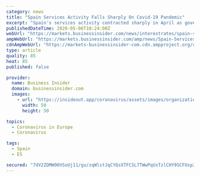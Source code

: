 ```yaml
---
category: news
title: "Spain Services Activity Falls Sharply On Covid-19 Pandemic"
excerpt: "Spain's services activity contracted sharply in April as government restrictions on non-essential economic activities inevitably"
publishedDateTime: 2020-05-06T10:24:00Z
webUrl: "https://markets.businessinsider.com/news/interestrates/spain-services-activity-falls-sharply-on-covid-19-pandemic-1029169752"
ampWebUrl: "https://markets.businessinsider.com/amp/news/Spain-Services-Activity-Falls-Sharply-On-Covid-19-Pandemic-1029169752"
cdnAmpWebUrl: "https://markets-businessinsider-com.cdn.ampproject.org/c/s/markets.businessinsider.com/amp/news/Spain-Services-Activity-Falls-Sharply-On-Covid-19-Pandemic-1029169752"
type: article
quality: 85
heat: 85
published: false

provider:
  name: Business Insider
  domain: businessinsider.com
  images:
    - url: "https://insideout.app/coronavirus/assets/images/organizations/businessinsider.com-50x50.jpg"
      width: 50
      height: 50

topics:
  - Coronavirus in Europe
  - Coronavirus

tags:
  - Spain
  - ES

secured: "7dV2ZDMW90VSoUj11/gu/zqWlstJqCYQsXTFCSL7TWwPqUsTzlCHY9SCFUsp2TTWtfIz9lIXLcG57IOJ3p0BdxxYr+nlPJrX/rG/qc3urWmE7YnHhhDOPNSNNnbpHgL5sT/deuUpRPgAxT2FbXwTqCvTsLiCAptdEFHmyDzHO2I8nLVzuoAnCJzbruT3M+SJgkHhU0uwEK6rTfOVWknDtSY5aeGNs4aw/hF4VPoT0hYwpKOSSh0GSEf5FY2V4bE2F9Cc21PVUImmWn8jRhUFwj4J9JpaUm1BE3Q2vIUpfVV0J0zVJ6RifU1uqZMoZrPq;gOsqnSWsKMhnPVZ4WZGeWw=="
---
```


